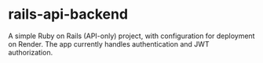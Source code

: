 # rails-api-backend
A simple Ruby on Rails (API-only) project, with configuration for deployment on Render. The app currently handles authentication and JWT authorization.
